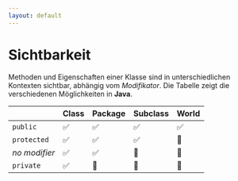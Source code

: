 ```yaml
---
layout: default
---
```


<Footer
    text="🎁 Objektorientierte Programmierung"
/>

# Sichtbarkeit <SubHeading text="Zusammenfassung"/>

Methoden und Eigenschaften einer Klasse sind in unterschiedlichen Kontexten sichtbar, abhängig vom _Modifikator_.
Die Tabelle zeigt die verschiedenen Möglichkeiten in **Java**.

|               | **Class** | **Package** | **Subclass** | **World** |
| ------------- | --------- | ----------- | ------------ | --------- |
| `public`      | ✅        | ✅          | ✅           | ✅        |
| `protected`   | ✅        | ✅          | ✅           | 🚫        |
| _no modifier_ | ✅        | ✅          | 🚫           | 🚫        |
| `private`     | ✅        | 🚫          | 🚫           | 🚫        |

<PageNumber/>
